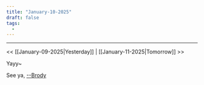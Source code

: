 ```yaml
---
title: "January-10-2025"
draft: false
tags:
  -
---
```


---
<< [[January-09-2025|Yesterday]] 
| [[January-11-2025|Tomorrow]] >>

Yayy~

See ya, <a target="_blank" rel="noopener noreferrer" href="https://www.brodypen.com/">--Brody<a>
